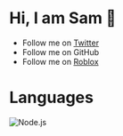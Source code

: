 # Hi, I am Sam 👋

   - Follow me on [Twitter](https://twitter.com/imacodr)
   - Follow me on GitHub
   - Follow me on [Roblox](https://www.roblox.com/users/501780776/profile)
   
   
# Languages

![Node.js](https://camo.githubusercontent.com/c5baea68c595856dd7d22a300f836e7f23b1df7d90f08f44a926cd47732c7ee1/68747470733a2f2f696d672e736869656c64732e696f2f62616467652f6e6f64652e6a732d6a733f6c6f676f3d4e6f64652e6a73267374796c653d666f722d7468652d626164676526636f6c6f723d316631663166)




